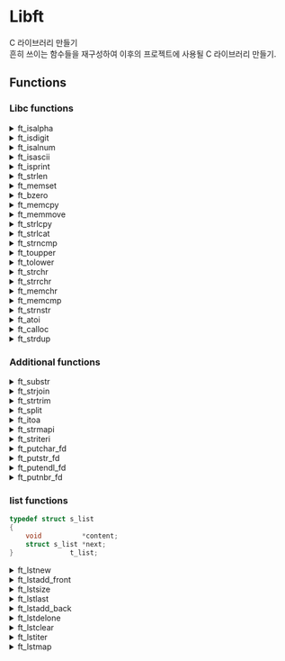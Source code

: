 # **Libft**

C 라이브러리 만들기   
흔히 쓰이는 함수들을 재구성하여 이후의 프로젝트에 사용될 C 라이브러리 만들기.

## **Functions**

### **Libc functions**

<details>
<summary>ft_isalpha</summary>
<div markdown="1">       

|**함수 이름**|ft_isalpha|
|-|-|
|**프로토타입**|int ft_isalpha(int c);|
|**매개변수**|#1. 확인할 문자|
|**반환값**|알파벳이면 1 아니면 0 반환|
|**설명**|해당 문자가 알파벳인지 확인하는 함수|

</div>
</details>

<details>
<summary>ft_isdigit</summary>
<div markdown="1">       

|**함수 이름**|ft_isdigit|
|-|-|
|**프로토타입**|int ft_isdigit(int c);|
|**매개변수**|#1. 확인할 문자|
|**반환값**|아스키코드 값으로 숫자이면 1 아니면 0 반환|
|**설명**|해당 문자가 숫자인지 확인하는 함수|

</div>
</details>

<details>
<summary>ft_isalnum</summary>
<div markdown="1">       

|**함수 이름**|ft_isalnum|
|-|-|
|**프로토타입**|int ft_isalnum(int c);|
|**매개변수**|#1. 확인할 문자|
|**반환값**|알파벳이거나 숫자이면 1 아니면 0 반환|
|**설명**|해당 문자가 알파벳이거나 숫자인지 확인하는 함수|

</div>
</details>

<details>
<summary>ft_isascii</summary>
<div markdown="1">       

|**함수 이름**|ft_isascii|
|-|-|
|**프로토타입**|int ft_isascii(int c);|
|**매개변수**|#1. 확인할 문자|
|**반환값**|아스키값(0~127)이면 1 아니면 0 반환|
|**설명**|해당 문자가 아스키값인지 확인하는 함수|

</div>
</details>

<details>
<summary>ft_isprint</summary>
<div markdown="1">       

|**함수 이름**|ft_isprint|
|-|-|
|**프로토타입**|int ft_isprint(int c);|
|**매개변수**|#1. 확인할 문자|
|**반환값**|출력가능한 문자이면 1 아니면 0 반환|
|**설명**|해당 문자가 출력가능한 문자인지 확인하는 함수|

</div>
</details>

<details>
<summary>ft_strlen</summary>
<div markdown="1">       

|**함수 이름**|ft_strlen|
|-|-|
|**프로토타입**|size_t ft_strlen(const char *s);|
|**매개변수**|#1. 문자열|
|**반환값**|문자열 길이를 반환|
|**설명**|문자열 길이를 반환해주는 함수|

</div>
</details>

<details>
<summary>ft_memset</summary>
<div markdown="1">       

|**함수 이름**|ft_memset|
|-|-|
|**프로토타입**|void *ft_memset(void *b, int c, size_t len);|
|**매개변수**|#1. 메모리 주소<br>#2. 초기화할 값<br>#3. 메모리 사이즈|
|**반환값**|없음.|
|**설명**|메모리 주소 b를 받아 len사이즈 만큼 c로 초기화해주는 함수|

</div>
</details>

<details>
<summary>ft_bzero</summary>
<div markdown="1">       

|**함수 이름**|ft_bzero|
|-|-|
|**프로토타입**|void ft_bzero(void *s, size_t n);|
|**매개변수**|#1. 메모리 주소<br>#2. 메모리 사이즈|
|**반환값**|없음.|
|**설명**|메모리 주소 s를 받아 n사이즈 만큼 0으로 초기화해주는 함수|

</div>
</details>

<details>
<summary>ft_memcpy</summary>
<div markdown="1">       

|**함수 이름**|ft_memcpy|
|-|-|
|**프로토타입**|void *ft_memcpy(void *dst, const void *src, size_t n);|
|**매개변수**|#1. 붙여넣을 메모리 주소<br>#2. 복사할 메모리 주소<br>#3. 복사할 사이즈|
|**반환값**|없음.|
|**설명**|src에서 n만큼 복사해 dst에 붙여넣는 함수|

</div>
</details>

<details>
<summary>ft_memmove</summary>
<div markdown="1">       

|**함수 이름**|ft_memmove|
|-|-|
|**프로토타입**|void *ft_memmove(void *dst, const void *src, size_t len);|
|**매개변수**|#1. 붙여넣을 메모리 주소<br>#2. 복사할 메모리 주소<br>#3. 복사할 사이즈|
|**반환값**|없음.|
|**설명**|src에서 len만큼을 dst로 옮기는 함수. dst와 src의 메모리 영역이 겹치더라도 문제가 발생하지 않는다.|

</div>
</details>

<details>
<summary>ft_strlcpy</summary>
<div markdown="1">       

|**함수 이름**|ft_strlcpy|
|-|-|
|**프로토타입**|size_t ft_strlcpy(char *dst, const char *src, size_t dstsize);|
|**매개변수**|#1. 붙여넣을 문자열 주소<br>#2. 복사할 문자열 주소<br>#3. 사이즈|
|**반환값**|src 문자열 길이|
|**설명**|dst에 src를 복사해 넣는 함수. dstsize도 입력받아 '\0'값을 보장받을 수 있다.|

</div>
</details>

<details>
<summary>ft_strlcat</summary>
<div markdown="1">       

|**함수 이름**|ft_strlcat|
|-|-|
|**프로토타입**|size_t ft_strlcat(char *dst, const char *src, size_t dstsize);|
|**매개변수**|#1. 붙여넣을 문자열 주소<br>#2. 복사할 문자열 주소<br>#3. 사이즈|
|**반환값**|dst문자열 길이 + src문자열 길이 반환|
|**설명**|src를 복사해 dst뒤에 이어붙이는 함수. dstsize도 입력받아 '\0'값을 보장받을 수 있다.|

</div>
</details>

<details>
<summary>ft_strncmp</summary>
<div markdown="1">       

|**함수 이름**|ft_strncmp|
|-|-|
|**프로토타입**|int ft_strncmp(const char *str1, const char *str2, size_t n);|
|**매개변수**|#1. 비교할 문자열1<br>#2. 비교할 문자열2<br>#3. 비교할 길이|
|**반환값**|길이 n만큼 두 개의 문자열을 비교하여 완전히 같다면 0을 반환. 다르면 음수 혹은 양수를 반환|
|**설명**|길이 n만큼 두 개의 문자열이 같은지 비교하는 함수|

</div>
</details>

<details>
<summary>ft_toupper</summary>
<div markdown="1">       

|**함수 이름**|ft_toupper|
|-|-|
|**프로토타입**|int ft_toupper(int c);|
|**매개변수**|#1. 문자|
|**반환값**|해당 문자가 소문자이면 대문자로 변환해서 반환|
|**설명**|대문자로 변환해주는 함수|

</div>
</details>

<details>
<summary>ft_tolower</summary>
<div markdown="1">       

|**함수 이름**|ft_tolower|
|-|-|
|**프로토타입**|int ft_tolower(int c);|
|**매개변수**|#1. 문자|
|**반환값**|해당 문자가 대문자이면 소문자로 변환해서 반환|
|**설명**|소문자로 변환해주는 함수|

</div>
</details>

<details>
<summary>ft_strchr</summary>
<div markdown="1">       

|**함수 이름**|ft_strchr|
|-|-|
|**프로토타입**|char *ft_strchr(const char *str, int c);|
|**매개변수**|#1. 문자열<br>#2. 찾을 문자|
|**반환값**|문자열에서 해당 문자가 첫 등장하는 위치(주소값)를 반환. 없으면 NULL을 반환.|
|**설명**|문자열에서 원하는 문자를 찾는 함수|

</div>
</details>

<details>
<summary>ft_strrchr</summary>
<div markdown="1">       

|**함수 이름**|ft_strrchr|
|-|-|
|**프로토타입**|char *ft_strrchr(const char *str, int c);|
|**매개변수**|#1. 문자열<br>#2. 찾을 문자|
|**반환값**|문자열에서 해당 문자가 뒤에서 첫 등장하는 위치(주소값)를 반환. 없으면 NULL을 반환.|
|**설명**|문자열에서 원하는 문자를 찾는 함수|

</div>
</details>

<details>
<summary>ft_memchr</summary>
<div markdown="1">       

|**함수 이름**|ft_memchr|
|-|-|
|**프로토타입**|void *ft_memchr(const void *ptr, int value, size_t num);|
|**매개변수**|#1. 메모리 주소<br>#2. 찾을 값<br>#3. 메모리 사이즈|
|**반환값**|메모리에서 해당 값이 첫 등장하는 위치(주소값)를 반환. 없으면 NULL을 반환.|
|**설명**|메모리에서 원하는 값을 찾는 함수|

</div>
</details>

<details>
<summary>ft_memcmp</summary>
<div markdown="1">       

|**함수 이름**|ft_memcmp|
|-|-|
|**프로토타입**|int ft_memcmp(const void *ptr1, const void *ptr2, size_t num);|
|**매개변수**|#1. 비교할 메모리 주소1<br>#2. 비교할 메모리 주소2<br>#3. 비교할 사이즈|
|**반환값**|사이즈 num만큼 두 개의 메모리를 비교하여 완전히 같다면 0을 반환. 다르면 음수 혹은 양수를 반환|
|**설명**|사이즈 num만큼 두 개의 메모리가 같은지 비교하는 함수|

</div>
</details>

<details>
<summary>ft_strnstr</summary>
<div markdown="1">       

|**함수 이름**|ft_strnstr|
|-|-|
|**프로토타입**|char *ft_strnstr(const char *big, const char *little, size_t len);|
|**매개변수**|#1. big 문자열<br>#2. little 문자열<br>#3. 찾을 범위|
|**반환값**|big 문자열에서 길이 len내에 little 문자열이 첫 등장하는 위치(주소값)를 반환. 없다면 NULL을 반환.|
|**설명**|big 문자열에서 길이 len내에 little 문자열을 찾는 함수|

</div>
</details>

<details>
<summary>ft_atoi</summary>
<div markdown="1">       

|**함수 이름**|ft_atoi|
|-|-|
|**프로토타입**|int ft_atoi(const char *str);|
|**매개변수**|#1. 문자열 형태의 정수값|
|**반환값**|문자열 형태의 정수값을 int형으로 변환하여 반환|
|**설명**|문자열 형태의 정수값을 int형으로 변환하는 함수|

</div>
</details>

<details>
<summary>ft_calloc</summary>
<div markdown="1">       

|**함수 이름**|ft_calloc|
|-|-|
|**프로토타입**|void *ft_calloc(size_t num, size_t size);|
|**매개변수**|#1. 변수의 수<br>#2. 변수의 사이즈|
|**반환값**|동적할당한 메모리 주소를 반환|
|**설명**|num * size만큼의 메모리를 할당하고 0으로 초기화된 상태로 반환해주는 함수|

</div>
</details>

<details>
<summary>ft_strdup</summary>
<div markdown="1">       

|**함수 이름**|ft_strdup|
|-|-|
|**프로토타입**|char *ft_strdup(const char *str1);|
|**매개변수**|#1. 문자열 주소|
|**반환값**|복제된 문자열 주소를 반환|
|**설명**|동적할당을 하여 문자열을 복제해 반환해주는 함수|

</div>
</details>

### **Additional functions**

<details>
<summary>ft_substr</summary>
<div markdown="1">       

|**함수 이름**|ft_substr|
|-|-|
|**프로토타입**|char *ft_substr(char const *s, unsigned int start, size_t len);|
|**매개변수**|#1. 부분 문자열(substring)을 생성할 원본 문자열<br>#2. 부분 문자열의 맨 처음 인덱스<br>#3. 부분 문자열의 최대 길이|
|**반환값**|부분 문자열. 할당 실패시, NULL|
|**설명**|동적할당 후, 원본 문자열 s로부터 부분 문자열을 생성하여 반환해주는 함수|

</div>
</details>

<details>
<summary>ft_strjoin</summary>
<div markdown="1">       

|**함수 이름**|ft_strjoin|
|-|-|
|**프로토타입**|char *ft_strjoin(char const *s1, char const *s2);|
|**매개변수**|#1. 접두 문자열(prefix string)<br>#2. 접미 문자열(suffix string)|
|**반환값**|새로운 문자열. 할당 실패 시, NULL|
|**설명**|동적할당 후, 문자열 s1과 s2를 이어붙인 새로운 문자열을 생성하여 반환해주는 함수|

</div>
</details>

<details>
<summary>ft_strtrim</summary>
<div markdown="1">       

|**함수 이름**|ft_strtrim|
|-|-|
|**프로토타입**|char *ft_strtrim(char const *s1, char const *set);|
|**매개변수**|#1. 양 쪽을 잘라낼 원본 문자열<br>#2. 제거될 문자들의 집합|
|**반환값**|문자가 제거된 문자열. 할당 실패 시, NULL|
|**설명**|동적할당 후, s1의 양 쪽 끝에서 'set'에 지정된 문자들이 제거된 문자열 사본을 반환해주는 함수|

</div>
</details>

<details>
<summary>ft_split</summary>
<div markdown="1">       

|**함수 이름**|ft_split|
|-|-|
|**프로토타입**|char **ft_split(char const *s, char c);|
|**매개변수**|#1. 분할할 문자열<br>#2. 구분자(delimiter)|
|**반환값**|split을 통해 분할된 문자열의 배열. 할당 실패 시, NULL|
|**설명**|동적할당 후, 구분자 c를 기준으로 문자열 s를 분할하여 그 결과를 담은 새로운 문자열 배열을 반환해주는 함수. 문자열 배열의 끝은 NULL 포인터로 끝남.|

</div>
</details>

<details>
<summary>ft_itoa</summary>
<div markdown="1">       

|**함수 이름**|ft_itoa|
|-|-|
|**프로토타입**|char *ft_itoa(int n);|
|**매개변수**|#1. 변환할 정수|
|**반환값**|정수를 표현하는 문자열. 할당 실패 시, NULL|
|**설명**|동적할당 후, 인자로 받은 정수를 나타내는 문자열을 반환해주는 함수.|

</div>
</details>

<details>
<summary>ft_strmapi</summary>
<div markdown="1">       

|**함수 이름**|ft_strmapi|
|-|-|
|**프로토타입**|char *ft_strmapi(char const *s, char (*f)(unsigned int, char));|
|**매개변수**|#1. 함수를 적용할 문자열<br>#2. 문자열의 각 문자에 적용할 함수|
|**반환값**|원본 문자열에서 함수 f를 성공적으로 적용하여 생성된 결과 문자열. 할당 실패 시, NULL|
|**설명**|문자열 s의 각 문자를 순회하며 함수 f를 적용하고, 해당 문자의 인덱스를 함수 f의 첫 번째 인자로 사용하여 각 문자에 함수가 적용된 새로운 문자열을 생성하는 함수|

</div>
</details>

<details>
<summary>ft_striteri</summary>
<div markdown="1">       

|**함수 이름**|ft_striteri|
|-|-|
|**프로토타입**|void ft_striteri(char *s, void (*f)(unsigned int, char*));|
|**매개변수**|#1. 함수를 적용할 문자열<br>#2. 문자열의 각 문자에 적용할 함수|
|**반환값**|없음.|
|**설명**|문자열 s의 각 문자를 순회하며 함수 f를 적용하는 함수. 해당 문자의 인덱스를 함수 f의 첫 번째 인자로 사용하고, 각 문자의 주소값이 함수 f의 두 번째 인자로 사용된다.|

</div>
</details>

<details>
<summary>ft_putchar_fd</summary>
<div markdown="1">       

|**함수 이름**|ft_putchar_fd|
|-|-|
|**프로토타입**|void ft_putchar_fd(char c, int fd);|
|**매개변수**|#1. 출력할 문자<br>#2. 값이 쓰여질 파일 식별자(file descriptor)|
|**반환값**|없음.|
|**설명**|제공받은 파일 식별자에 문자 c를 출력하는 함수|

</div>
</details>

<details>
<summary>ft_putstr_fd</summary>
<div markdown="1">       

|**함수 이름**|ft_putstr_fd|
|-|-|
|**프로토타입**|void ft_putstr_fd(char *s, int fd);|
|**매개변수**|#1. 출력할 문자열<br>#2. 값이 쓰여질 파일 식별자(file descriptor)|
|**반환값**|없음.|
|**설명**|제공받은 파일 식별자에 문자열 s를 출력하는 함수|

</div>
</details>

<details>
<summary>ft_putendl_fd</summary>
<div markdown="1">       

|**함수 이름**|ft_putendl_fd|
|-|-|
|**프로토타입**|void ft_putendl_fd(char *s, int fd);|
|**매개변수**|#1. 출력할 문자열<br>#2. 값이 쓰여질 파일 식별자(file descriptor)|
|**반환값**|없음.|
|**설명**|제공받은 파일 식별자에 문자열 s를 출력하고, 개행을 출력하는 함수|

</div>
</details>

<details>
<summary>ft_putnbr_fd</summary>
<div markdown="1">       

|**함수 이름**|ft_putnbr_fd|
|-|-|
|**프로토타입**|void ft_putnbr_fd(int n, int fd);|
|**매개변수**|#1. 출력할 정수<br>#2. 값이 쓰여질 파일 식별자(file descriptor)|
|**반환값**|없음.|
|**설명**|제공받은 파일 식별자에 정수 n을 출력하는 함수|

</div>
</details>

### **list functions**

```c
typedef struct s_list
{
    void          *content;
    struct s_list *next;
}              t_list;
```

<details>
<summary>ft_lstnew</summary>
<div markdown="1">       

|**함수 이름**|ft_lstnew|
|-|-|
|**프로토타입**|t_list *ft_lstnew(void *content);|
|**매개변수**|#1. 새로운 요소에 들어갈 content|
|**반환값**|새로운 요소(element)|
|**설명**|메모리를 동적할당하고 새로운 요소를 반환한다. 요소 내의 변수 content는 인자로 받아온 content로 초기화되고, next는 NULL로 초기화된다.|

</div>
</details>

<details>
<summary>ft_lstadd_front</summary>
<div markdown="1">       

|**함수 이름**|ft_lstadd_front|
|-|-|
|**프로토타입**|void ft_lstadd_front(t_list **lst, t_list *new);|
|**매개변수**|#1. 리스트의 맨 앞에 위치한 요소<br>#2. 리스트에 추가할 요소|
|**반환값**|없음.|
|**설명**|요소 new를 리스트 맨 앞에 추가한다.|

</div>
</details>

<details>
<summary>ft_lstsize</summary>
<div markdown="1">       

|**함수 이름**|ft_lstsize|
|-|-|
|**프로토타입**|int ft_lstsize(t_list *lst);|
|**매개변수**|#1. 리스트의 맨 앞에 위치한 요소|
|**반환값**|리스트의 길이|
|**설명**|리스트에 포함된 요소의 개수를 반환한다.|

</div>
</details>

<details>
<summary>ft_lstlast</summary>
<div markdown="1">       

|**함수 이름**|ft_lstlast|
|-|-|
|**프로토타입**|t_list *ft_lstlast(t_list *lst);|
|**매개변수**|#1. 리스트의 맨 앞에 위치한 요소|
|**반환값**|리스트의 맨 마지막 요소|
|**설명**|리스트의 맨 마지막에 위치한 요소를 반환한다.|

</div>
</details>

<details>
<summary>ft_lstadd_back</summary>
<div markdown="1">       

|**함수 이름**|ft_lstadd_back|
|-|-|
|**프로토타입**|void ft_lstadd_back(t_list **lst, t_list *new);|
|**매개변수**|#1. 리스트의 맨 앞에 위치한 요소의 포인터<br>#2. 리스트의 맨 끝에 추가할 요소|
|**반환값**|없음.|
|**설명**|요소 new를 리스트의 맨 뒤에 추가한다.|

</div>
</details>

<details>
<summary>ft_lstdelone</summary>
<div markdown="1">       

|**함수 이름**|ft_lstdelone|
|-|-|
|**프로토타입**|void ft_lstdelone(t_list *lst, void (*del)(void *));|
|**매개변수**|#1. 삭제할 요소<br>#2. 요소의 content 삭제에 사용되는 함수 포인터|
|**반환값**|없음.|
|**설명**|첫 번째 인자값으로 받은 요소의 content를 두 번째 인자로 받은 함수 포인터를 이용해 해제하고, 요소 자체의 메모리를 해제한다.|

</div>
</details>

<details>
<summary>ft_lstclear</summary>
<div markdown="1">       

|**함수 이름**|ft_lstclear|
|-|-|
|**프로토타입**|void ft_lstclear(t_list **lst, void (*del)(void *));|
|**매개변수**|#1. 삭제할 요소의 포인터<br>#2. 요소의 content 삭제에 사용되는 함수 포인터|
|**반환값**|없음.|
|**설명**|인자값으로 받은 요소와 그 뒤에 따라오는 리스트의 모든 요소들을 삭제하고 해제한다. 마지막으로, 리스트의 포인터는 NULL로 설정된다.|

</div>
</details>

<details>
<summary>ft_lstiter</summary>
<div markdown="1">       

|**함수 이름**|ft_lstiter|
|-|-|
|**프로토타입**|void ft_lstiter(t_list *lst, void (*f)(void *));|
|**매개변수**|#1. 리스트상의 요소<br>#2. 리스트 내에서 반복 적용될 함수 포인터|
|**반환값**|없음.|
|**설명**|리스트 lst를 순회하며, 리스트에 포함된 모든 요소들의 content에 함수 f를 반복적으로 적용시킨다.|

</div>
</details>

<details>
<summary>ft_lstmap</summary>
<div markdown="1">       

|**함수 이름**|ft_lstmap|
|-|-|
|**프로토타입**|t_list *ft_lstmap(t_list *lst, void *(*f)(void *), void (*del)(void *));|
|**매개변수**|#1. 리스트상의 요소<br>#2. 리스트 내에서 반복 적용될 함수 포인터<br>#3. 필요할 경우, 요소의 content를 삭제하는 데에 사용되는 함수|
|**반환값**|새로운 리스트. 할달 실패 시, NULL|
|**설명**|리스트 lst의 요소들을 순회하며 각 요소의 content에 함수 f를 연속적으로 적용시킨다. 또한 함수 f를 적용시킨 결과물들을 content로 담은 새로운 리스트를 생성하고 반환한다. del 함수는 필요 시 각 요소의 content를 삭제하는 데 사용된다.|

</div>
</details>